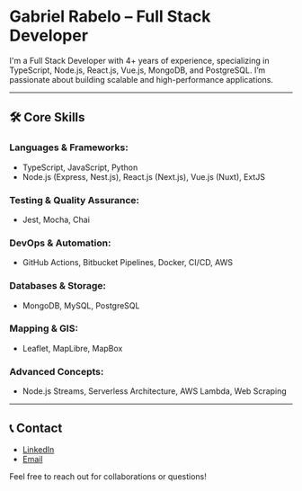 # Gabriel Rabelo – Full Stack Developer

I'm a Full Stack Developer with 4+ years of experience, specializing in TypeScript, Node.js, React.js, Vue.js, MongoDB, and PostgreSQL. I’m passionate about building scalable and high-performance applications.

---

## 🛠 Core Skills

### **Languages & Frameworks:**
- TypeScript, JavaScript, Python
- Node.js (Express, Nest.js), React.js (Next.js), Vue.js (Nuxt), ExtJS

### **Testing & Quality Assurance:**
- Jest, Mocha, Chai

### **DevOps & Automation:**
- GitHub Actions, Bitbucket Pipelines, Docker, CI/CD, AWS

### **Databases & Storage:**
- MongoDB, MySQL, PostgreSQL

### **Mapping & GIS:**
- Leaflet, MapLibre, MapBox

### **Advanced Concepts:**
- Node.js Streams, Serverless Architecture, AWS Lambda, Web Scraping

---

## 📞 Contact
- [LinkedIn](https://www.linkedin.com/in/gabrielrabelo)
- [Email](mailto:gabriiel.rabeloo@gmail.com)

Feel free to reach out for collaborations or questions!
